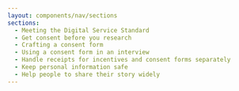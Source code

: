 ```yaml
---
layout: components/nav/sections
sections:
  - Meeting the Digital Service Standard
  - Get consent before you research
  - Crafting a consent form
  - Using a consent form in an interview
  - Handle receipts for incentives and consent forms separately
  - Keep personal information safe
  - Help people to share their story widely
---
```

